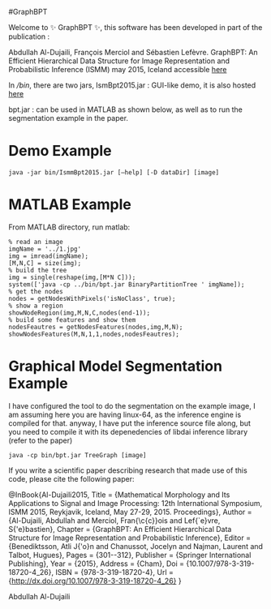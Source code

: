 #GraphBPT 

Welcome to :sparkles: GraphBPT :sparkles:, this software has been developed in part of the publication :

Abdullah Al-Dujaili, François Merciol and Sébastien Lefèvre. GraphBPT: An Efficient Hierarchical Data Structure for Image Representation and Probabilistic Inference (ISMM) may 2015, Iceland  accessible [here](http://link.springer.com/chapter/10.1007%2F978-3-319-18720-4_26#page-1)

In _/bin_, there are two jars, 
   IsmBpt2015.jar : GUI-like demo, it is also hosted [here](https://www-obelix.irisa.fr/software/)
   
   bpt.jar : can be used in MATLAB as shown below, as well as to run the segmentation example in the paper.

# Demo Example
~~~
java -jar bin/IsmmBpt2015.jar [–help] [-D dataDir] [image]
~~~
# MATLAB Example
From MATLAB directory, run matlab:
~~~
% read an image
imgName = '../1.jpg'
img = imread(imgName);
[M,N,C] = size(img);
% build the tree
img = single(reshape(img,[M*N C]));
system(['java -cp ../bin/bpt.jar BinaryPartitionTree ' imgName]);
% get the nodes
nodes = getNodesWithPixels('isNoClass', true);
% show a region
showNodeRegion(img,M,N,C,nodes(end-1));
% build some features and show them 
nodesFeautres = getNodesFeatures(nodes,img,M,N);
showNodesFeatures(M,N,1,1,nodes,nodesFeautres);
~~~
# Graphical Model Segmentation Example

I have configured the tool to do the segmentation on the example image, I am assuming here you are having linux-64, as the inference engine is compiled for that.
anyway, I have put the inference source file along, but you need to compile it with its depenedencies of libdai inference library (refer to the paper)
~~~
java -cp bin/bpt.jar TreeGraph [image]
~~~
  
If you write a scientific paper describing research that made use of this code, please cite the following paper:

@InBook{Al-Dujaili2015,
  Title                    = {Mathematical Morphology and Its Applications to Signal and Image Processing: 12th International Symposium, ISMM 2015, Reykjavik, Iceland, May 27-29, 2015. Proceedings},
  Author                   = {Al-Dujaili, Abdullah
and Merciol, Fran{\c{c}}ois
and Lef{\`e}vre, S{\'e}bastien},
  Chapter                  = {GraphBPT: An Efficient Hierarchical Data Structure for Image Representation and Probabilistic Inference},
  Editor                   = {Benediktsson, Atli J{\'o}n
and Chanussot, Jocelyn
and Najman, Laurent
and Talbot, Hugues},
  Pages                    = {301--312},
  Publisher                = {Springer International Publishing},
  Year                     = {2015},
  Address                  = {Cham},
  Doi                      = {10.1007/978-3-319-18720-4_26},
  ISBN                     = {978-3-319-18720-4},
  Url                      = {http://dx.doi.org/10.1007/978-3-319-18720-4_26}
}

  
Abdullah Al-Dujaili
